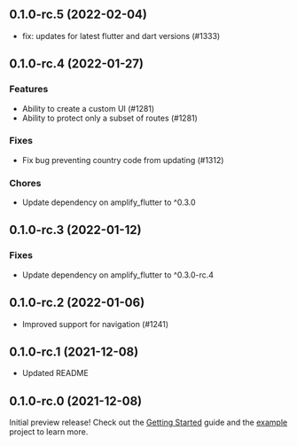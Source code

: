 ## 0.1.0-rc.5 (2022-02-04)

- fix: updates for latest flutter and dart versions (#1333)

## 0.1.0-rc.4 (2022-01-27)

### Features

- Ability to create a custom UI (#1281)
- Ability to protect only a subset of routes (#1281)

### Fixes

- Fix bug preventing country code from updating (#1312)

### Chores

- Update dependency on amplify_flutter to ^0.3.0

## 0.1.0-rc.3 (2022-01-12)

### Fixes

- Update dependency on amplify_flutter to ^0.3.0-rc.4

## 0.1.0-rc.2 (2022-01-06)

- Improved support for navigation (#1241)

## 0.1.0-rc.1 (2021-12-08)

- Updated README

## 0.1.0-rc.0 (2021-12-08)

Initial preview release! Check out the [Getting Started](https://docs.amplify.aws/lib/auth/getting-started/q/platform/flutter/) guide and the [example](https://github.com/aws-amplify/amplify-flutter/tree/main/packages/amplify_authenticator/example) project to learn more.
